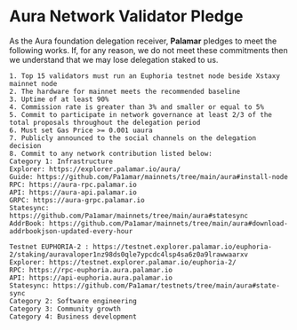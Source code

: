 # Aura Network Validator Pledge

As the Aura foundation delegation receiver, **Palamar** pledges to meet the following works. If, for any reason, we do not meet these commitments then we understand that we may lose delegation staked to us.

    1. Top 15 validators must run an Euphoria testnet node beside Xstaxy mainnet node
    2. The hardware for mainnet meets the recommended baseline    
    3. Uptime of at least 90%
    4. Commission rate is greater than 3% and smaller or equal to 5%
    5. Commit to participate in network governance at least 2/3 of the total proposals throughout the delegation period
    6. Must set Gas Price >= 0.001 uaura
    7. Publicly announced to the social channels on the delegation decision
    8. Commit to any network contribution listed below:
    Category 1: Infrastructure
    Explorer: https://explorer.palamar.io/aura/
    Guide: https://github.com/Pa1amar/mainnets/tree/main/aura#install-node
    RPC: https://aura-rpc.palamar.io
    API: https://aura-api.palamar.io
    GRPC: https://aura-grpc.palamar.io
    Statesync: https://github.com/Pa1amar/mainnets/tree/main/aura#statesync
    AddrBook: https://github.com/Pa1amar/mainnets/tree/main/aura#download-addrbookjson-updated-every-hour

    Testnet EUPHORIA-2 : https://testnet.explorer.palamar.io/euphoria-2/staking/auravaloper1nz98ds0qle7ypcdc4lsp4sa6z0a9lrawwaarxv
    Explorer: https://testnet.explorer.palamar.io/euphoria-2/
    RPC: https://rpc-euphoria.aura.palamar.io
    API: https://api-euphoria.aura.palamar.io
    Statesync: https://github.com/Pa1amar/testnets/tree/main/aura#state-sync
    Category 2: Software engineering
    Category 3: Community growth
    Category 4: Business development
